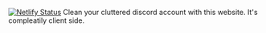 [![Netlify Status](https://api.netlify.com/api/v1/badges/6d9467f7-4cb3-4968-a060-457d02cc9149/deploy-status)](https://app.netlify.com/projects/dc-c/deploys)
Clean your cluttered discord account with this website. It's compleatily client side.
